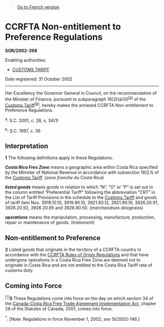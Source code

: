 > [Go to French version](/fr/Règlements/Décrets,%20ordonnances%20et%20règlements%20statutaires/2002/398.md)

# CCRFTA Non-entitlement to Preference Regulations

**SOR/2002-398**

Enabling authorities: 
- [CUSTOMS TARIFF](/en/Acts/Statutes%20of%20Canada/1997/c.%2036.md)

Date registered: 31 October 2002

----------

Her Excellency the Governor General in Council, on the recommendation of the Minister of Finance, pursuant to subparagraph 16(2)(a)(ii)<sup><a href='#fn_SOR-2002-398_e_hq_5881'>[a]</a></sup> of the [Customs Tariff](/en/Acts/Statutes%20of%20Canada/1997/c.%2036.md)<sup><a href='#fn_SOR-2002-398_e_hq_5882'>[b]</a></sup>, hereby makes the annexed CCRFTA Non-entitlement to Preference Regulations.

<a name='fn_SOR-2002-398_e_hq_5881'><sup>a</sup></a>: S.C. 2001, c. 28, s. 34(1)<br />

<a name='fn_SOR-2002-398_e_hq_5882'><sup>b</sup></a>: S.C. 1997, c. 36<br />




## Interpretation


**1** The following definitions apply in these Regulations.

***Costa Rica Free Zone*** means a geographic area within Costa Rica specified by the Minister of National Revenue in accordance with subsection 16(2.1) of the [Customs Tariff](/en/Acts/Statutes%20of%20Canada/1997/c.%2036.md). (*zone franche du Costa Rica*)

***listed goods*** means goods in relation to which “N”, “O” or “P” is set out in the column entitled “Preferential Tariff” following the abbreviation “CRT” in the List of Tariff Provisions in the schedule to the [Customs Tariff](/en/Acts/Statutes%20of%20Canada/1997/c.%2036.md) and goods of tariff item Nos. 3919.10.10, 3919.90.10, 3921.90.12, 3921.90.19, 3926.20.91, 3926.20.92, 3926.20.95 and 3926.90.50. (*marchandises désignées*)

***operations*** means the manipulation, processing, manufacture, production, repair or maintenance of goods. (*traitement*)




## Non-entitlement to Preference


**2** Listed goods that originate in the territory of a CCRFTA country in accordance with the [CCRFTA Rules of Origin Regulations](/en/Regulations/Statutory%20Orders%20and%20Regulations/2002/395.md) and that have undergone operations in a Costa Rica Free Zone are deemed not to originate in Costa Rica and are not entitled to the Costa Rica Tariff rate of customs duty.




## Coming into Force


<sup><a href='#fn_SOR-2002-398_e_hq_5883'>[*]</a></sup>**3** These Regulations come into force on the day on which section 34 of the [Canada-Costa Rica Free Trade Agreement Implementation Act](/en/Acts/Statutes%20of%20Canada/2001/c.%2028.md), chapter 28 of the Statutes of Canada, 2001, comes into force.

<a name='fn_SOR-2002-398_e_hq_5883'><sup>*</sup></a>: [Note: Regulations in force November 1, 2002, *see* SI/2002-146.]<br />



